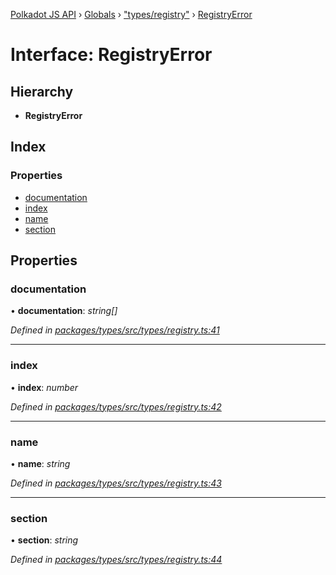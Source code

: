 [Polkadot JS API](../README.md) › [Globals](../globals.md) › ["types/registry"](../modules/_types_registry_.md) › [RegistryError](_types_registry_.registryerror.md)

# Interface: RegistryError

## Hierarchy

* **RegistryError**

## Index

### Properties

* [documentation](_types_registry_.registryerror.md#documentation)
* [index](_types_registry_.registryerror.md#index)
* [name](_types_registry_.registryerror.md#name)
* [section](_types_registry_.registryerror.md#section)

## Properties

###  documentation

• **documentation**: *string[]*

*Defined in [packages/types/src/types/registry.ts:41](https://github.com/polkadot-js/api/blob/69020faaa/packages/types/src/types/registry.ts#L41)*

___

###  index

• **index**: *number*

*Defined in [packages/types/src/types/registry.ts:42](https://github.com/polkadot-js/api/blob/69020faaa/packages/types/src/types/registry.ts#L42)*

___

###  name

• **name**: *string*

*Defined in [packages/types/src/types/registry.ts:43](https://github.com/polkadot-js/api/blob/69020faaa/packages/types/src/types/registry.ts#L43)*

___

###  section

• **section**: *string*

*Defined in [packages/types/src/types/registry.ts:44](https://github.com/polkadot-js/api/blob/69020faaa/packages/types/src/types/registry.ts#L44)*
